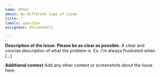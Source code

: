```yaml
---
name: Other
about: An different type of issue
title: ''
labels: question
assignees: ShivanshVij

---
```


**Description of the Issue. Please be as clear as possible.**
A clear and concise description of what the problem is. Ex. I'm always frustrated when [...]

**Additional context**
Add any other context or screenshots about the issue here.
